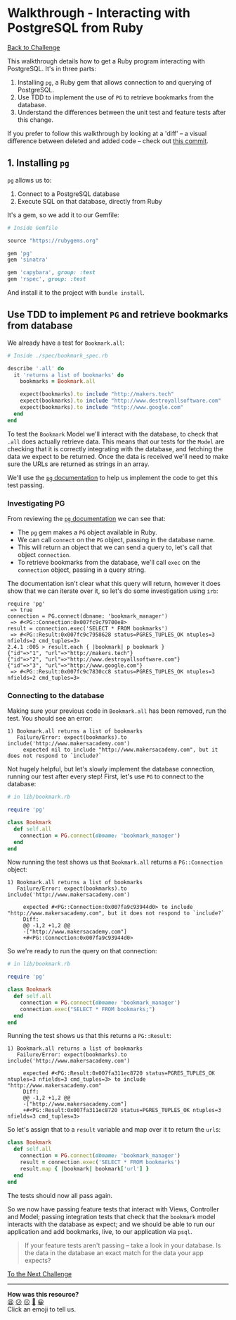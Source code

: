 # Walkthrough - Interacting with PostgreSQL from Ruby

[Back to Challenge](../07_interacting_with_postgres_from_ruby.md)

This walkthrough details how to get a Ruby program interacting with PostgreSQL. It's in three parts:

1. Installing `pg`, a Ruby gem that allows connection to and querying of PostgreSQL.
2. Use TDD to implement the use of `PG` to retrieve bookmarks from the database.
3. Understand the differences between the unit test and feature tests after this change.

If you prefer to follow this walkthrough by looking at a 'diff' – a visual difference between deleted and added code – check out [this commit](https://github.com/makersacademy/bookmark_manager_example/commit/59c277884e54f520b0513cc3e0fcc2702d1e4ad2).

## 1. Installing `pg`

`pg` allows us to:

1. Connect to a PostgreSQL database
2. Execute SQL on that database, directly from Ruby

It's a gem, so we add it to our Gemfile:

```ruby
# Inside Gemfile

source "https://rubygems.org"

gem 'pg'
gem 'sinatra'

gem 'capybara', group: :test
gem 'rspec', group: :test
```

And install it to the project with `bundle install`.

## Use TDD to implement `PG` and retrieve bookmarks from database

We already have a test for `Bookmark.all`:
```ruby
# Inside ./spec/bookmark_spec.rb

describe '.all' do
  it 'returns a list of bookmarks' do
    bookmarks = Bookmark.all

    expect(bookmarks).to include "http://makers.tech"
    expect(bookmarks).to include "http://www.destroyallsoftware.com"
    expect(bookmarks).to include "http://www.google.com"
  end
end
```

To test the `Bookmark` Model we'll interact with the database, to check that `.all` does actually retrieve data. This means that our tests for the `Model` are checking that it is correctly integrating with the database, and fetching the data we expect to be returned. Once the data is received we'll need to make sure the URLs are returned as strings in an array.

We'll use the [`pg` documentation](https://github.com/ged/ruby-pg) to help us implement the code to get this test passing.

### Investigating PG

From reviewing the [`pg` documentation](https://github.com/ged/ruby-pg) we can see that:
- The `pg` gem makes a `PG` object available in Ruby.
- We can call `connect` on the `PG` object, passing in the database name.
- This will return an object that we can send a query to, let's call that object `connection`.
- To retrieve bookmarks from the database, we'll call `exec` on the `connection` object, passing in a query string.

The documentation isn't clear what this query will return, however it does show that we can iterate over it, so let's do some investigation using `irb`:

```irb
require 'pg'
 => true
connection = PG.connect(dbname: 'bookmark_manager')
 => #<PG::Connection:0x007fc9c79700e8>
result = connection.exec('SELECT * FROM bookmarks')
 => #<PG::Result:0x007fc9c7958628 status=PGRES_TUPLES_OK ntuples=3 nfields=2 cmd_tuples=3>
2.4.1 :005 > result.each { |bookmark| p bookmark }
{"id"=>"1", "url"=>"http://makers.tech"}
{"id"=>"2", "url"=>"http://www.destroyallsoftware.com"}
{"id"=>"3", "url"=>"http://www.google.com"}
 => #<PG::Result:0x007fc9c7830cc8 status=PGRES_TUPLES_OK ntuples=3 nfields=2 cmd_tuples=3>
```

### Connecting to the database

Making sure your previous code in `Bookmark.all` has been removed, run the test. You should see an error:
```
1) Bookmark.all returns a list of bookmarks
   Failure/Error: expect(bookmarks).to include('http://www.makersacademy.com')
     expected nil to include "http://www.makersacademy.com", but it does not respond to `include?`
```

Not hugely helpful, but let's slowly implement the database connection, running our test after every step! First, let's use `PG` to connect to the database:
```ruby
# in lib/bookmark.rb

require 'pg'

class Bookmark
  def self.all
    connection = PG.connect(dbname: 'bookmark_manager')
  end
end
```

Now running the test shows us that `Bookmark.all` returns a `PG::Connection` object:

```
1) Bookmark.all returns a list of bookmarks
   Failure/Error: expect(bookmarks).to include('http://www.makersacademy.com')

     expected #<PG::Connection:0x007fa9c93944d0> to include "http://www.makersacademy.com", but it does not respond to `include?`
     Diff:
     @@ -1,2 +1,2 @@
     -["http://www.makersacademy.com"]
     +#<PG::Connection:0x007fa9c93944d0>

```

So we're ready to run the query on that connection:
```ruby
# in lib/bookmark.rb

require 'pg'

class Bookmark
  def self.all
    connection = PG.connect(dbname: 'bookmark_manager')
    connection.exec("SELECT * FROM bookmarks;")
  end
end
```

Running the test shows us that this returns a `PG::Result`:
```
1) Bookmark.all returns a list of bookmarks
   Failure/Error: expect(bookmarks).to include('http://www.makersacademy.com')

     expected #<PG::Result:0x007fa311ec8720 status=PGRES_TUPLES_OK ntuples=3 nfields=3 cmd_tuples=3> to include "http://www.makersacademy.com"
     Diff:
     @@ -1,2 +1,2 @@
     -["http://www.makersacademy.com"]
     +#<PG::Result:0x007fa311ec8720 status=PGRES_TUPLES_OK ntuples=3 nfields=3 cmd_tuples=3>
```

So let's assign that to a `result` variable and map over it to return the `url`s:

```ruby
class Bookmark
  def self.all
    connection = PG.connect(dbname: 'bookmark_manager')
    result = connection.exec('SELECT * FROM bookmarks')
    result.map { |bookmark| bookmark['url'] }
  end
end
```

The tests should now all pass again.

So we now have passing feature tests that interact with Views, Controller and Model; passing integration tests that check that the `bookmark` model interacts with the database as expect; and we should be able to run our application and add bookmarks, live, to our application via `psql`.

> If your feature tests aren't passing – take a look in your database. Is the data in the database an exact match for the data your app expects?

[To the Next Challenge](../08_upgrading_your_toolset.md)

<!-- BEGIN GENERATED SECTION DO NOT EDIT -->

---

**How was this resource?**  
[😫](https://airtable.com/shrUJ3t7KLMqVRFKR?prefill_Repository=course&prefill_File=bookmark_manager/walkthroughs/07.md&prefill_Sentiment=😫) [😕](https://airtable.com/shrUJ3t7KLMqVRFKR?prefill_Repository=course&prefill_File=bookmark_manager/walkthroughs/07.md&prefill_Sentiment=😕) [😐](https://airtable.com/shrUJ3t7KLMqVRFKR?prefill_Repository=course&prefill_File=bookmark_manager/walkthroughs/07.md&prefill_Sentiment=😐) [🙂](https://airtable.com/shrUJ3t7KLMqVRFKR?prefill_Repository=course&prefill_File=bookmark_manager/walkthroughs/07.md&prefill_Sentiment=🙂) [😀](https://airtable.com/shrUJ3t7KLMqVRFKR?prefill_Repository=course&prefill_File=bookmark_manager/walkthroughs/07.md&prefill_Sentiment=😀)  
Click an emoji to tell us.

<!-- END GENERATED SECTION DO NOT EDIT -->
